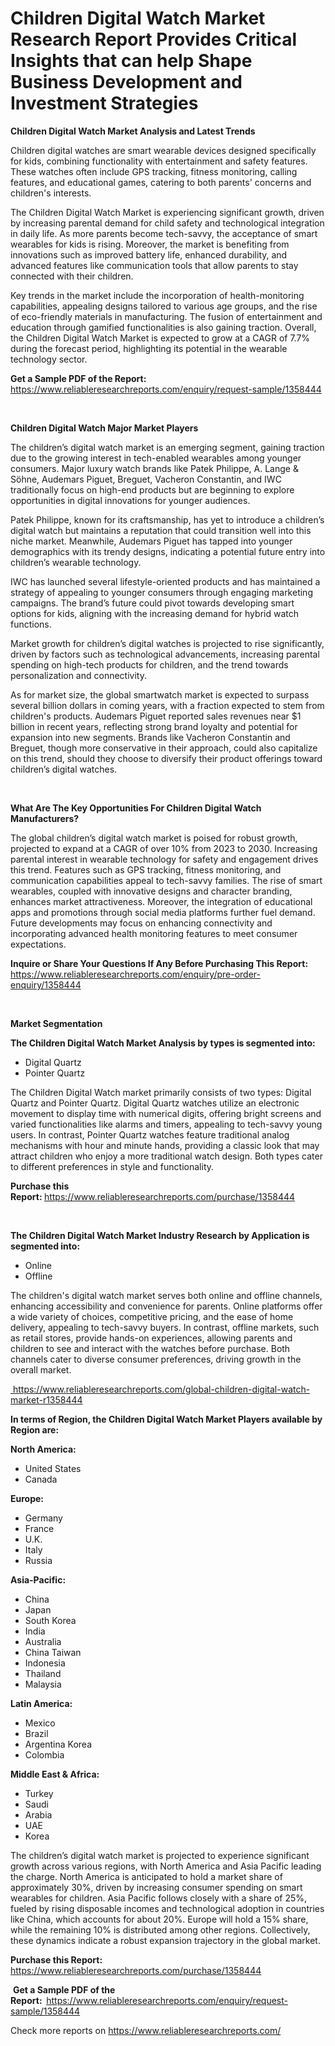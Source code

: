 <p><h1>Children Digital Watch Market Research Report Provides Critical Insights that can help Shape Business Development and Investment Strategies</h1></p><p><strong>Children Digital Watch Market Analysis and Latest Trends</strong></p>
<p><p>Children digital watches are smart wearable devices designed specifically for kids, combining functionality with entertainment and safety features. These watches often include GPS tracking, fitness monitoring, calling features, and educational games, catering to both parents' concerns and children's interests. </p><p>The Children Digital Watch Market is experiencing significant growth, driven by increasing parental demand for child safety and technological integration in daily life. As more parents become tech-savvy, the acceptance of smart wearables for kids is rising. Moreover, the market is benefiting from innovations such as improved battery life, enhanced durability, and advanced features like communication tools that allow parents to stay connected with their children.</p><p>Key trends in the market include the incorporation of health-monitoring capabilities, appealing designs tailored to various age groups, and the rise of eco-friendly materials in manufacturing. The fusion of entertainment and education through gamified functionalities is also gaining traction. Overall, the Children Digital Watch Market is expected to grow at a CAGR of 7.7% during the forecast period, highlighting its potential in the wearable technology sector.</p></p>
<p><strong>Get a Sample PDF of the Report:&nbsp;</strong> <a href="https://www.reliableresearchreports.com/enquiry/request-sample/1358444?utm_campaign=2233&utm_medium=2&utm_source=Github&utm_content=ia&utm_term=22032025&utm_id=children-digital-watch">https://www.reliableresearchreports.com/enquiry/request-sample/1358444</a></p>
<p>&nbsp;</p>
<p><strong>Children Digital Watch Major Market Players</strong></p>
<p><p>The children’s digital watch market is an emerging segment, gaining traction due to the growing interest in tech-enabled wearables among younger consumers. Major luxury watch brands like Patek Philippe, A. Lange & Söhne, Audemars Piguet, Breguet, Vacheron Constantin, and IWC traditionally focus on high-end products but are beginning to explore opportunities in digital innovations for younger audiences.</p><p>Patek Philippe, known for its craftsmanship, has yet to introduce a children’s digital watch but maintains a reputation that could transition well into this niche market. Meanwhile, Audemars Piguet has tapped into younger demographics with its trendy designs, indicating a potential future entry into children’s wearable technology.</p><p>IWC has launched several lifestyle-oriented products and has maintained a strategy of appealing to younger consumers through engaging marketing campaigns. The brand’s future could pivot towards developing smart options for kids, aligning with the increasing demand for hybrid watch functions. </p><p>Market growth for children’s digital watches is projected to rise significantly, driven by factors such as technological advancements, increasing parental spending on high-tech products for children, and the trend towards personalization and connectivity. </p><p>As for market size, the global smartwatch market is expected to surpass several billion dollars in coming years, with a fraction expected to stem from children's products. Audemars Piguet reported sales revenues near $1 billion in recent years, reflecting strong brand loyalty and potential for expansion into new segments. Brands like Vacheron Constantin and Breguet, though more conservative in their approach, could also capitalize on this trend, should they choose to diversify their product offerings toward children’s digital watches.</p></p>
<p>&nbsp;</p>
<p><strong>What Are The Key Opportunities For Children Digital Watch Manufacturers?</strong></p>
<p><p>The global children’s digital watch market is poised for robust growth, projected to expand at a CAGR of over 10% from 2023 to 2030. Increasing parental interest in wearable technology for safety and engagement drives this trend. Features such as GPS tracking, fitness monitoring, and communication capabilities appeal to tech-savvy families. The rise of smart wearables, coupled with innovative designs and character branding, enhances market attractiveness. Moreover, the integration of educational apps and promotions through social media platforms further fuel demand. Future developments may focus on enhancing connectivity and incorporating advanced health monitoring features to meet consumer expectations.</p></p>
<p><strong>Inquire or Share Your Questions If Any Before Purchasing This Report:</strong> <a href="https://www.reliableresearchreports.com/enquiry/pre-order-enquiry/1358444?utm_campaign=2233&utm_medium=2&utm_source=Github&utm_content=ia&utm_term=22032025&utm_id=children-digital-watch">https://www.reliableresearchreports.com/enquiry/pre-order-enquiry/1358444</a></p>
<p>&nbsp;</p>
<p><strong>Market Segmentation</strong></p>
<p><strong>The Children Digital Watch Market Analysis by types is segmented into:</strong></p>
<p><ul><li>Digital Quartz</li><li>Pointer Quartz</li></ul></p>
<p><p>The Children Digital Watch market primarily consists of two types: Digital Quartz and Pointer Quartz. Digital Quartz watches utilize an electronic movement to display time with numerical digits, offering bright screens and varied functionalities like alarms and timers, appealing to tech-savvy young users. In contrast, Pointer Quartz watches feature traditional analog mechanisms with hour and minute hands, providing a classic look that may attract children who enjoy a more traditional watch design. Both types cater to different preferences in style and functionality.</p></p>
<p><strong>Purchase this Report:&nbsp;</strong><a href="https://www.reliableresearchreports.com/purchase/1358444?utm_campaign=2233&utm_medium=2&utm_source=Github&utm_content=ia&utm_term=22032025&utm_id=children-digital-watch">https://www.reliableresearchreports.com/purchase/1358444</a></p>
<p>&nbsp;</p>
<p><strong>The Children Digital Watch Market Industry Research by Application is segmented into:</strong></p>
<p><ul><li>Online</li><li>Offline</li></ul></p>
<p><p>The children's digital watch market serves both online and offline channels, enhancing accessibility and convenience for parents. Online platforms offer a wide variety of choices, competitive pricing, and the ease of home delivery, appealing to tech-savvy buyers. In contrast, offline markets, such as retail stores, provide hands-on experiences, allowing parents and children to see and interact with the watches before purchase. Both channels cater to diverse consumer preferences, driving growth in the overall market.</p></p>
<p><a href="https://www.reliableresearchreports.com/global-children-digital-watch-market-r1358444?utm_campaign=2233&utm_medium=2&utm_source=Github&utm_content=ia&utm_term=22032025&utm_id=children-digital-watch">&nbsp;https://www.reliableresearchreports.com/global-children-digital-watch-market-r1358444</a></p>
<p><strong>In terms of Region, the Children Digital Watch Market Players available by Region are:</strong></p>
<p>
    <p> <strong> North America: </strong>
        <ul>
            <li>United States</li>
            <li>Canada</li>
        </ul>
        </p> 
    <p> <strong> Europe: </strong>
        <ul>
            <li>Germany</li>
            <li>France</li>
            <li>U.K.</li>
            <li>Italy</li>
            <li>Russia</li>
        </ul>
        </p> 
    <p> <strong> Asia-Pacific: </strong>
        <ul>
            <li>China</li>
            <li>Japan</li>
            <li>South Korea</li>
            <li>India</li>
            <li>Australia</li>
            <li>China Taiwan</li>
            <li>Indonesia</li>
            <li>Thailand</li>
            <li>Malaysia</li>
        </ul>
        </p> 
    <p> <strong> Latin America: </strong>
        <ul>
            <li>Mexico</li>
            <li>Brazil</li>
            <li>Argentina Korea</li>
            <li>Colombia</li>
        </ul>
        </p> 
    <p> <strong> Middle East & Africa: </strong>
        <ul>
            <li>Turkey</li>
            <li>Saudi</li>
            <li>Arabia</li>
            <li>UAE</li>
            <li>Korea</li>
        </ul>
    </p>
    </p>
<p><p>The children’s digital watch market is projected to experience significant growth across various regions, with North America and Asia Pacific leading the charge. North America is anticipated to hold a market share of approximately 30%, driven by increasing consumer spending on smart wearables for children. Asia Pacific follows closely with a share of 25%, fueled by rising disposable incomes and technological adoption in countries like China, which accounts for about 20%. Europe will hold a 15% share, while the remaining 10% is distributed among other regions. Collectively, these dynamics indicate a robust expansion trajectory in the global market.</p></p>
<p><strong>Purchase this Report: </strong><a href="https://www.reliableresearchreports.com/purchase/1358444?utm_campaign=2233&utm_medium=2&utm_source=Github&utm_content=ia&utm_term=22032025&utm_id=children-digital-watch">https://www.reliableresearchreports.com/purchase/1358444</a></p>
<p>&nbsp;<strong>Get a Sample PDF of the Report:&nbsp;&nbsp;</strong><a href="https://www.reliableresearchreports.com/enquiry/request-sample/1358444?utm_campaign=2233&utm_medium=2&utm_source=Github&utm_content=ia&utm_term=22032025&utm_id=children-digital-watch">https://www.reliableresearchreports.com/enquiry/request-sample/1358444</a></p>
<p><strong></strong></p>
<p>Check more reports on <a href="https://www.reliableresearchreports.com/?utm_campaign=2233&utm_medium=2&utm_source=Github&utm_content=ia&utm_term=22032025&utm_id=children-digital-watch">https://www.reliableresearchreports.com/</a></p>